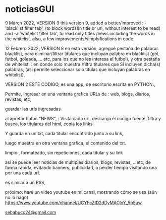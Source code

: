 # noticiasGUI

9 March 2022, 
VERSION 9 
this version 9, added a better/improved : 
-'blacklist filter tab', (to block words(in title or url,  without interest to be read)
and 
-a 'whitelist filter tab', to read only titles /news including the words in the whitelist. 
also, a few improvements/simplyfications in code. 



12 Febrero 2022, 
VERSION 8 
en esta versión, agregué pestaña de 
palabras blacklist, para eliminar/filtrar titulares que incluyan palabra en blacklist (gol, futbol, goleada, ... etc, para los que no les interesa el futbol), 
y otra pestaña de whitelist, : en donde solo muestra /filtra titulares que SÍ incluyen dicha(s) palabras, (asi permite seleccionar solo titulas que incluyan palabras en whitelist), 


VERSION 2
ESTE CODIGO, es una app, de escritorio escrita en PYTHON., 

Permite, ingresar en una ventana grafica URLs de : web, blogs, diarios, revistas, etc, 

guardar las urls ingresadas

al apretar boton "NEWS", : Visita cada url, descarga el codigo fuente, 
filtra y busca, los titulares del html,  copia los links 

Y guarda en un txt, cada titular encontrado junto a su link, 


luego muestra en otra ventana grafica, el contenido del txt. 

limpio , formateado, sin repeticiones, 
cada titular y su link 

asi se puede leer noticias de multiples diarios, blogs, revistas, .. etc, 
de forma rapida, evitando banners, publicidad, o perder tiempo visitando una por una cada url. 

es similar a un RSS, 

próximo: haré un video youtube en mi canal, mostrando cómo se usa.(aún no lo hago) 
https://www.youtube.com/channel/UCYFcZID2dDyMAOloY_5p5uw


sebabucc24@gmail.com




